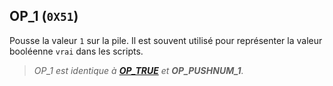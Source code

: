 ## OP_1 (`0X51`)

Pousse la valeur `1` sur la pile. Il est souvent utilisé pour représenter la valeur booléenne `vrai` dans les scripts.

> *OP_1 est identique à **[OP_TRUE](/dictionnaire/O.md#op_true-0x51)** et **OP_PUSHNUM_1**.*


